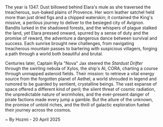 
The year is 1347.  Dust billowed behind Elara's mule as she traversed the treacherous, sun-baked plains of Provence.  Her worn leather satchel held more than just dried figs and a chipped waterskin; it contained the King's missive, a perilous journey to deliver to the besieged city of Avignon.  Bandits lurked in the shadowed forests, and the whispers of plague stalked the land, yet Elara pressed onward, spurred by a sense of duty and the promise of reward, the adventure a dangerous dance between survival and success.  Each sunrise brought new challenges, from navigating treacherous mountain passes to bartering with suspicious villagers, forging a path through a world both beautiful and brutal.

Centuries later, Captain Ryla "Nova" Jax steered the *Stardust Drifter* through the swirling nebula of Xylos, the ship's AI, CORA, charting a course through unmapped asteroid fields.  Their mission: to retrieve a vital energy source from the forgotten planet of Aethel, a world shrouded in legend and rumored to be guarded by sentient, crystalline beings.  The vast expanse of space offered a different kind of peril; the silent threat of cosmic radiation, the unpredictable nature of wormholes, and the ever-present danger of pirate factions made every jump a gamble.  But the allure of the unknown, the promise of untold riches, and the thrill of galactic exploration fueled their journey across the cosmos.

~ By Hozmi - 20 April 2025
